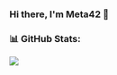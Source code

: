 ### Hi there, I'm Meta42 👋

### 📊 GitHub Stats:
![](https://github-readme-stats.vercel.app/api?username=iodone&theme=material-palenight&hide_border=false&include_all_commits=false&count_private=false)<br/>

<!--
**iodone/iodone** is a ✨ _special_ ✨ repository because its `README.md` (this file) appears on your GitHub profile.

Here are some ideas to get you started:

- 🔭 I’m currently working on ...
- 🌱 I’m currently learning ...
- 👯 I’m looking to collaborate on ...
- 🤔 I’m looking for help with ...
- 💬 Ask me about ...
- 📫 How to reach me: ...
- 😄 Pronouns: ...
- ⚡ Fun fact: ...
-->
